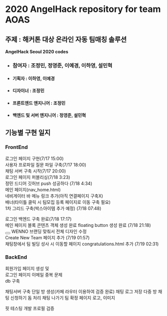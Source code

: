 <h1>2020 AngelHack repository for team AOAS</h1>
<h2>주제 : 해커톤 대상 온라인 자동 팀매칭 솔루션</h2>
<b>AngelHack Seoul 2020 codes</b>
<ul>
  <li><h3>참여자 : 조정민, 정영준, 이예경, 이하영, 설민혁</h3></li>
  <li><h4>기획자 : 이하영, 이예경</h4></li>
  <li><h4>디자이너 : 조정민 </h4></li>
  <li><h4>프론트엔드 엔지니어 : 조정민</h4></li>
  <li><h4>백엔드 및 서버 엔지니어 : 정영준, 설민혁</h4></li>
</ul>
<h2>기능별 구현 일지</h2>
<h3> FrontEnd </h3>
로그인 페이지 구현(7/17 15:00)<br>
사용자 프로파일 질문 파일 구축(7/17 18:00)<br>
채팅 서버 구축 시작(7/17 20:00)<br>
로그인 페이지 퍼블리싱(7/18 3:23)<br>
정민 드디어 깃허브 push 성공하다 (7/18 4:34)<br>
메인 페이지(nav_home.html)<br>
네비게이터 바 메뉴 링크 추가(아직 연결페이지 구축X)<br>
배너(타이틀 클릭 시 팀모집 등록 페이지로 이동 구축 필요)<br>
1차 그리드 구축(박스아이템 추가 예정) (7/18 07:48)<br>

로그인 백엔드 구축 완료(7/18 17:17)<br>
메인 페이지 블록 콘텐츠 객체 생성 완료 floating button 생성 완료 (7/18 21:18)<br>
<button></button>
WENNO 브랜딩 맞춰서 전체 디자인 수정<br>
Create New Team 페이지 추가 (7/19 01:57)<br>
채팅창에서 팀 빌딩 성사 시 이동할 페이지 congratulations.html 추가 (7/19 02:31)<br>

<h3> BackEnd </h3>
회원가입 페이지 생성 및 <br>
로그인 페이지 이메일 중복 문제 <br>
db 구축

채팅서버 구축
단일 방 생성(카페 라우터 이용하여 검증 완료)
채팅 로그 저장
다중 방
채팅 신청하기
돔 처리
채팅 나가기
팀 확정 페이지
로고, 이미지 


핏 테스팅
개발
프로필 검증 
